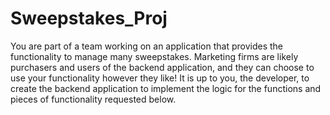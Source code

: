 # Sweepstakes_Proj
You are part of a team working on an application that provides the functionality to manage many sweepstakes. Marketing firms are likely purchasers and users of the backend application, and they can choose to use your functionality however they like! It is up to you, the developer, to create the backend application to implement the logic for the functions and pieces of functionality requested below.

